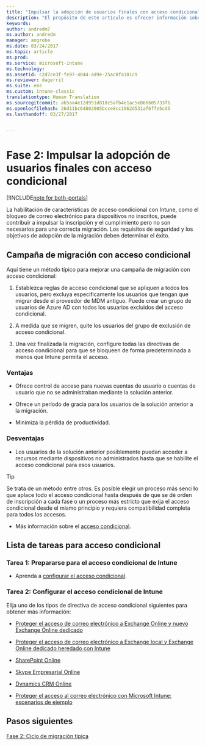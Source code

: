 ```yaml
---
title: "Impulsar la adopción de usuarios finales con acceso condicional | Microsoft Docs"
description: "El propósito de este artículo es ofrecer información sobre cómo aprovechar el acceso condicional para impulsar la inscripción de Intune."
keywords: 
author: andredm7
ms.author: andredm
manager: angrobe
ms.date: 03/24/2017
ms.topic: article
ms.prod: 
ms.service: microsoft-intune
ms.technology: 
ms.assetid: c2d7ce3f-fe97-4044-ad9e-25ac8fa301c9
ms.reviewer: dagerrit
ms.suite: ems
ms.custom: intune-classic
translationtype: Human Translation
ms.sourcegitcommit: ab5aa4e12d951d818c5afb4e1ac5e866b05733fb
ms.openlocfilehash: 26d11bc64802005bcce8cc1962d531af6ffe5cd5
ms.lasthandoff: 03/27/2017


---
```


# <a name="phase-2-drive-end-user-adoption-with-conditional-access"></a>Fase 2: Impulsar la adopción de usuarios finales con acceso condicional

[!INCLUDE[note for both-portals](../includes/note-for-both-portals.md)]

La habilitación de características de acceso condicional con Intune, como el bloqueo de correo electrónico para dispositivos no inscritos, puede contribuir a impulsar la inscripción y el cumplimiento pero no son necesarios para una correcta migración. Los requisitos de seguridad y los objetivos de adopción de la migración deben determinar el éxito.

## <a name="migration-campaign-with-conditional-access"></a>Campaña de migración con acceso condicional

Aquí tiene un método típico para mejorar una campaña de migración con acceso condicional:

1.  Establezca reglas de acceso condicional que se apliquen a todos los usuarios, pero excluya específicamente los usuarios que tengan que migrar desde el proveedor de MDM antiguo. Puede crear un grupo de usuarios de Azure AD con todos los usuarios excluidos del acceso condicional.

2.  A medida que se migren, quite los usuarios del grupo de exclusión de acceso condicional.

3.  Una vez finalizada la migración, configure todas las directivas de acceso condicional para que se bloqueen de forma predeterminada a menos que Intune permita el acceso.

### <a name="advantages"></a>Ventajas

-   Ofrece control de acceso para nuevas cuentas de usuario o cuentas de usuario que no se administraban mediante la solución anterior.

-   Ofrece un período de gracia para los usuarios de la solución anterior a la migración.

-   Minimiza la pérdida de productividad.

### <a name="disadvantages"></a>Desventajas

-   Los usuarios de la solución anterior posiblemente puedan acceder a recursos mediante dispositivos no administrados hasta que se habilite el acceso condicional para esos usuarios.

> [!TIP] 
> Se trata de un método entre otros. Es posible elegir un proceso más sencillo que aplace todo el acceso condicional hasta después de que se dé orden de inscripción a cada fase o un proceso más estricto que exija el acceso condicional desde el mismo principio y requiera compatibilidad completa para todos los accesos.

-   Más información sobre el [acceso condicional](https://docs.microsoft.com/intune-azure/conditional-access/what-is-conditional-access).

## <a name="task-list-for-conditional-access"></a>Lista de tareas para acceso condicional

### <a name="task-1-get-ready-for-intune-conditional-access"></a>Tarea 1: Prepararse para el acceso condicional de Intune

-   Aprenda a [configurar el acceso condicional](https://docs.microsoft.com/intune/deploy-use/restrict-access-to-email-and-o365-services-with-microsoft-intune).

### <a name="task-2-setup-intune-conditional-access"></a>Tarea 2: Configurar el acceso condicional de Intune

Elija uno de los tipos de directiva de acceso condicional siguientes para obtener más información:

-   [Proteger el acceso de correo electrónico a Exchange Online y nuevo Exchange Online dedicado](https://docs.microsoft.com/intune/deploy-use/restrict-access-to-exchange-online-with-microsoft-intune)

-   [Proteger el acceso de correo electrónico a Exchange local y Exchange Online dedicado heredado con Intune](https://docs.microsoft.com/intune/deploy-use/restrict-access-to-exchange-onpremises-with-microsoft-intune)

-   [SharePoint Online](https://docs.microsoft.com/intune/deploy-use/restrict-access-to-sharepoint-online-with-microsoft-intune)

-   [Skype Empresarial Online](https://docs.microsoft.com/intune/deploy-use/restrict-access-to-skype-for-business-online-with-microsoft-intune)

-   [Dynamics CRM Online](https://docs.microsoft.com/intune/deploy-use/restrict-access-to-dynamics-crm-online-with-microsoft-intune)

-   [Proteger el acceso al correo electrónico con Microsoft Intune: escenarios de ejemplo](https://docs.microsoft.com/intune/deploy-use/restrict-email-access-example-scenarios)

## <a name="next-steps"></a>Pasos siguientes

[Fase 2: Ciclo de migración típica](https://docs.microsoft.com/intune/plan-design/migration-phase2-typical-migration-cycle)

